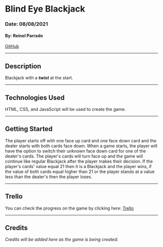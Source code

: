 # Blind Eye Blackjack
### Date: 08/08/2021
#### By: Reinel Parrado
[GitHub](https://github.com/UnitarySaucer)
***
## Description
Blackjack with a ***twist*** at the start.
*** 
## Technologies Used
HTML, CSS, and JavaScript will be used to create the game.
***
## Getting Started
The player starts off with one face up card and one face down card and the dealer starts with both cards face down. When a game starts, the player will have the option to switch their unknown face down card for one of the dealer's cards. The player's cards will turn face up and the game will continue like regular Blackjack after the player makes their decision. If the player's cards' value equal 21 then it is a Blackjack and the player wins, if the value of both cards equal higher than 21 or the player stands at a value less than the dealer's then the player loses.
***
## Trello
You can check the progress on the game by clicking here: [Trello](https://trello.com/b/agk5c57g/blackjack)
***
## Credits
*Credits will be added here as the game is being created.*